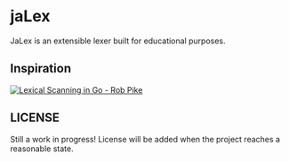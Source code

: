 # jaLex

JaLex is an extensible lexer built for educational purposes.

## Inspiration

[![Lexical Scanning in Go - Rob Pike](https://i.ytimg.com/vi/HxaD_trXwRE/hq720.jpg?sqp=-oaymwEcCOgCEMoBSFXyq4qpAw4IARUAAIhCGAFwAcABBg==&rs=AOn4CLA6mZMAdJn173zXE_yGbvBvjc4Ftw)](https://www.youtube.com/watch?v=HxaD_trXwRE)

## LICENSE

Still a work in progress! License will be added when the project reaches a reasonable state.
